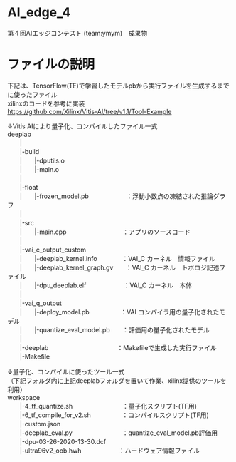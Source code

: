 # AI_edge_4
第４回AIエッジコンテスト (team:ymym)　成果物

# ファイルの説明
下記は、TensorFlow(TF)で学習したモデルpbから実行ファイルを生成するまでに使ったファイル  
xilinxのコードを参考に実装  
https://github.com/Xilinx/Vitis-AI/tree/v1.1/Tool-Example  
  
↓Vitis AIにより量子化、コンパイルしたファイル一式  
deeplab  
　　|  
　　|-build  
　　|　　|-dputils.o  
　　|　　|-main.o  
　　|  
　　|-float  
　　|　　|-frozen_model.pb　　　　　　：浮動小数点の凍結された推論グラフ  
　　|  
　　|-src  
　　|　　|-main.cpp　　　　　　　　　：アプリのソースコード  
　　|  
　　|-vai_c_output_custom  
　　|　　|-deeplab_kernel.info　　　　：VAI_C カーネル　情報ファイル  
　　|　　|-deeplab_kernel_graph.gv　　：VAI_C カーネル　トポロジ記述ファイル  
　　|　　|-dpu_deeplab.elf　　　　　　：VAI_C カーネル　本体  
　　|  
　　|-vai_q_output  
　　|　　|-deploy_model.pb　　　　　：VAI コンパイラ用の量子化されたモデル  
　　|　　|-quantize_eval_model.pb　　：評価用の量子化されたモデル  
　　|  
　　|-deeplab　　　　　　　　　　　：Makefileで生成した実行ファイル  
　　|-Makefile  
  
  
↓量子化、コンパイルに使ったツール一式  
（下記フォルダ内に上記deeplabフォルダを置いて作業、xilinx提供のツールを利用）  
workspace  
　　|-4_tf_quantize.sh　　　　　　　　：量子化スクリプト(TF用)  
　　|-6_tf_compile_for_v2.sh　　　　　：コンパイルスクリプト(TF用)  
　　|-custom.json  
　　|-deeplab_eval.py　　　　　　　　：quantize_eval_model.pb評価用  
　　|-dpu-03-26-2020-13-30.dcf  
　　|-ultra96v2_oob.hwh　　　　　　：ハードウェア情報ファイル  
    
    
